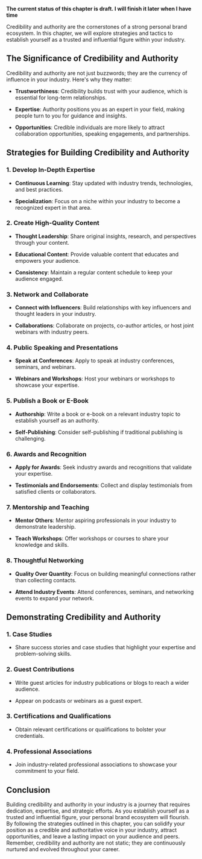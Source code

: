 **The current status of this chapter is draft. I will finish it later when I have time**

Credibility and authority are the cornerstones of a strong personal brand ecosystem. In this chapter, we will explore strategies and tactics to establish yourself as a trusted and influential figure within your industry.

The Significance of Credibility and Authority
---------------------------------------------

Credibility and authority are not just buzzwords; they are the currency of influence in your industry. Here's why they matter:

* **Trustworthiness**: Credibility builds trust with your audience, which is essential for long-term relationships.

* **Expertise**: Authority positions you as an expert in your field, making people turn to you for guidance and insights.

* **Opportunities**: Credible individuals are more likely to attract collaboration opportunities, speaking engagements, and partnerships.

Strategies for Building Credibility and Authority
-------------------------------------------------

### **1. Develop In-Depth Expertise**

* **Continuous Learning**: Stay updated with industry trends, technologies, and best practices.

* **Specialization**: Focus on a niche within your industry to become a recognized expert in that area.

### **2. Create High-Quality Content**

* **Thought Leadership**: Share original insights, research, and perspectives through your content.

* **Educational Content**: Provide valuable content that educates and empowers your audience.

* **Consistency**: Maintain a regular content schedule to keep your audience engaged.

### **3. Network and Collaborate**

* **Connect with Influencers**: Build relationships with key influencers and thought leaders in your industry.

* **Collaborations**: Collaborate on projects, co-author articles, or host joint webinars with industry peers.

### **4. Public Speaking and Presentations**

* **Speak at Conferences**: Apply to speak at industry conferences, seminars, and webinars.

* **Webinars and Workshops**: Host your webinars or workshops to showcase your expertise.

### **5. Publish a Book or E-Book**

* **Authorship**: Write a book or e-book on a relevant industry topic to establish yourself as an authority.

* **Self-Publishing**: Consider self-publishing if traditional publishing is challenging.

### **6. Awards and Recognition**

* **Apply for Awards**: Seek industry awards and recognitions that validate your expertise.

* **Testimonials and Endorsements**: Collect and display testimonials from satisfied clients or collaborators.

### **7. Mentorship and Teaching**

* **Mentor Others**: Mentor aspiring professionals in your industry to demonstrate leadership.

* **Teach Workshops**: Offer workshops or courses to share your knowledge and skills.

### **8. Thoughtful Networking**

* **Quality Over Quantity**: Focus on building meaningful connections rather than collecting contacts.

* **Attend Industry Events**: Attend conferences, seminars, and networking events to expand your network.

Demonstrating Credibility and Authority
---------------------------------------

### **1. Case Studies**

* Share success stories and case studies that highlight your expertise and problem-solving skills.

### **2. Guest Contributions**

* Write guest articles for industry publications or blogs to reach a wider audience.

* Appear on podcasts or webinars as a guest expert.

### **3. Certifications and Qualifications**

* Obtain relevant certifications or qualifications to bolster your credentials.

### **4. Professional Associations**

* Join industry-related professional associations to showcase your commitment to your field.

Conclusion
----------

Building credibility and authority in your industry is a journey that requires dedication, expertise, and strategic efforts. As you establish yourself as a trusted and influential figure, your personal brand ecosystem will flourish. By following the strategies outlined in this chapter, you can solidify your position as a credible and authoritative voice in your industry, attract opportunities, and leave a lasting impact on your audience and peers. Remember, credibility and authority are not static; they are continuously nurtured and evolved throughout your career.
